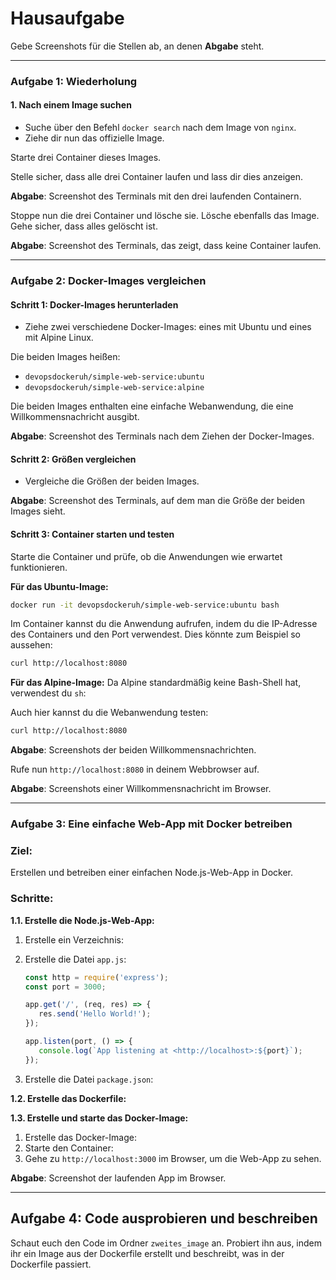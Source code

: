 # Hausaufgabe

Gebe Screenshots für die Stellen ab, an denen **Abgabe** steht.

---

### Aufgabe 1: Wiederholung

#### 1. Nach einem Image suchen

- Suche über den Befehl `docker search` nach dem Image von `nginx`.
- Ziehe dir nun das offizielle Image.

Starte drei Container dieses Images.

Stelle sicher, dass alle drei Container laufen und lass dir dies anzeigen.

**Abgabe**: Screenshot des Terminals mit den drei laufenden Containern.

Stoppe nun die drei Container und lösche sie.
Lösche ebenfalls das Image.
Gehe sicher, dass alles gelöscht ist.

**Abgabe**: Screenshot des Terminals, das zeigt, dass keine Container laufen.

---

### Aufgabe 2: Docker-Images vergleichen

#### Schritt 1: Docker-Images herunterladen

- Ziehe zwei verschiedene Docker-Images: eines mit Ubuntu und eines mit Alpine Linux.

Die beiden Images heißen:  
- `devopsdockeruh/simple-web-service:ubuntu`  
- `devopsdockeruh/simple-web-service:alpine`  

Die beiden Images enthalten eine einfache Webanwendung, die eine Willkommensnachricht ausgibt.

**Abgabe**: Screenshot des Terminals nach dem Ziehen der Docker-Images.

#### Schritt 2: Größen vergleichen

- Vergleiche die Größen der beiden Images.

**Abgabe**: Screenshot des Terminals, auf dem man die Größe der beiden Images sieht.

#### Schritt 3: Container starten und testen

Starte die Container und prüfe, ob die Anwendungen wie erwartet funktionieren.

**Für das Ubuntu-Image:**
```bash
docker run -it devopsdockeruh/simple-web-service:ubuntu bash
```
Im Container kannst du die Anwendung aufrufen, indem du die IP-Adresse des Containers und den Port verwendest. Dies könnte zum Beispiel so aussehen:
```bash
curl http://localhost:8080
```

**Für das Alpine-Image:**
Da Alpine standardmäßig keine Bash-Shell hat, verwendest du `sh`:

Auch hier kannst du die Webanwendung testen:
```bash
curl http://localhost:8080
```

**Abgabe**: Screenshots der beiden Willkommensnachrichten.

Rufe nun `http://localhost:8080` in deinem Webbrowser auf.

**Abgabe**: Screenshots einer Willkommensnachricht im Browser.

---

### Aufgabe 3: Eine einfache Web-App mit Docker betreiben

### Ziel:
Erstellen und betreiben einer einfachen Node.js-Web-App in Docker.

### Schritte:

**1.1. Erstelle die Node.js-Web-App:**

1. Erstelle ein Verzeichnis:
2. Erstelle die Datei `app.js`:
   ```javascript
   const http = require('express');
   const port = 3000;

   app.get('/', (req, res) => {
      res.send('Hello World!');
   });

   app.listen(port, () => {
      console.log(`App listening at <http://localhost>:${port}`);
   });
   ```

3. Erstelle die Datei `package.json`:

**1.2. Erstelle das Dockerfile:**

**1.3. Erstelle und starte das Docker-Image:**

1. Erstelle das Docker-Image:
2. Starte den Container:
3. Gehe zu `http://localhost:3000` im Browser, um die Web-App zu sehen.

**Abgabe**: Screenshot der laufenden App im Browser. 

---

## Aufgabe 4: Code ausprobieren und beschreiben

Schaut euch den Code im Ordner `zweites_image` an. Probiert ihn aus, indem ihr ein Image aus der Dockerfile erstellt und beschreibt, was in der Dockerfile passiert.
